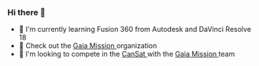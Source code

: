 ### Hi there 👋

- 🌟 I'm currently learning Fusion 360 from Autodesk and DaVinci Resolve 18
- 👯 Check out the [ Gaia Mission ](https://github.com/gaia-mission) organization
- 🚀 I'm looking to compete in the [ CanSat ](https://www.esa.int/Education/CanSat) with the [ Gaia Mission ](https://github.com/gaia-mission) team

<!--
**clwalther/clwalther** is a ✨ _special_ ✨ repository because its `README.md` (this file) appears on your GitHub profile.

Here are some ideas to get you started:

- 🔭 I’m currently working on ...
- 🌱 I’m currently learning ...
- 👯 I’m looking to collaborate on ...
- 🤔 I’m looking for help with ...
- 💬 Ask me about ...
- 📫 How to reach me: ...
- 😄 Pronouns: ...
- ⚡ Fun fact: ...
-->
